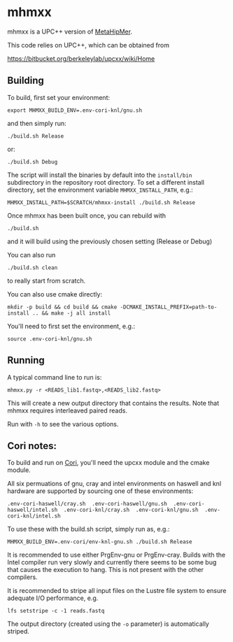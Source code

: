 # mhmxx #

mhmxx is a UPC++ version of [MetaHipMer](https://sites.google.com/lbl.gov/exabiome/downloads?authuser=0).

This code relies on UPC++, which can be obtained from

https://bitbucket.org/berkeleylab/upcxx/wiki/Home


## Building

To build, first set your environment:

`export MHMXX_BUILD_ENV=.env-cori-knl/gnu.sh`

and then simply run:

`./build.sh Release`

or:

`./build.sh Debug`

The script will install the binaries by default into the `install/bin` subdirectory in the repository root directory. To set a different install 
directory, set the environment variable `MHMXX_INSTALL_PATH`, e.g.:

`MHMXX_INSTALL_PATH=$SCRATCH/mhmxx-install ./build.sh Release`

Once mhmxx has been built once, you can rebuild with

`./build.sh`

and it will build using the previously chosen setting (Release or Debug)

You can also run

`./build.sh clean`

to really start from scratch.

You can also use cmake directly:

`mkdir -p build && cd build && cmake -DCMAKE_INSTALL_PREFIX=path-to-install .. && make -j all install`

You'll need to first set the environment, e.g.:

`source .env-cori-knl/gnu.sh`


## Running


A typical command line to run is:

`mhmxx.py -r <READS_lib1.fastq>,<READS_lib2.fastq>`

This will create a new output directory that contains the results. Note that mhmxx requires interleaved paired reads.

Run with `-h` to see the various options.

## Cori notes:

To build and run on [Cori](https://docs.nersc.gov/systems/cori/), you'll need the upcxx module and the cmake module.

All six permuations of gnu, cray and intel environments on haswell and knl hardware are supported
by sourcing one of these environments:

`.env-cori-haswell/cray.sh  .env-cori-haswell/gnu.sh  .env-cori-haswell/intel.sh  .env-cori-knl/cray.sh  .env-cori-knl/gnu.sh  .env-cori-knl/intel.sh`

To use these with the build.sh script, simply run as, e.g.:

`MHMXX_BUILD_ENV=.env-cori/env-knl-gnu.sh ./build.sh Release`

It is recommended to use either PrgEnv-gnu or PrgEnv-cray. Builds with the Intel compiler run very slowly and currently there seems to be some bug that causes the execution to hang. This is not present with the other compilers.

It is recommended to stripe all input files on the Lustre file system to ensure adequate I/O performance, e.g.

`lfs setstripe -c -1 reads.fastq`

The output directory (created using the `-o` parameter) is automatically striped.
